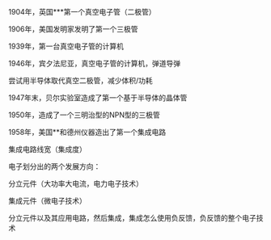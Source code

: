 1904年，英国***第一个真空电子管（二极管） 

1906年，美国发明家发明了第一个三极管

1939年，第一台真空电子管的计算机

1946年，宾夕法尼亚，真空电子管的计算机，弹道导弹

尝试用半导体取代真空二极管，减少体积/功耗

1947年末，贝尔实验室造成了第一个基于半导体的晶体管

1950年，造成了一个三明治型的NPN型的三极管

1958年，美国**和德州仪器造出了第一个集成电路

集成电路线宽（集成度）



电子划分出的两个发展方向：

分立元件（大功率大电流，电力电子技术）

集成元件（微电子技术） 



分立元件以及其应用电路，然后集成，集成怎么使用负反馈，负反馈的整个电子技术